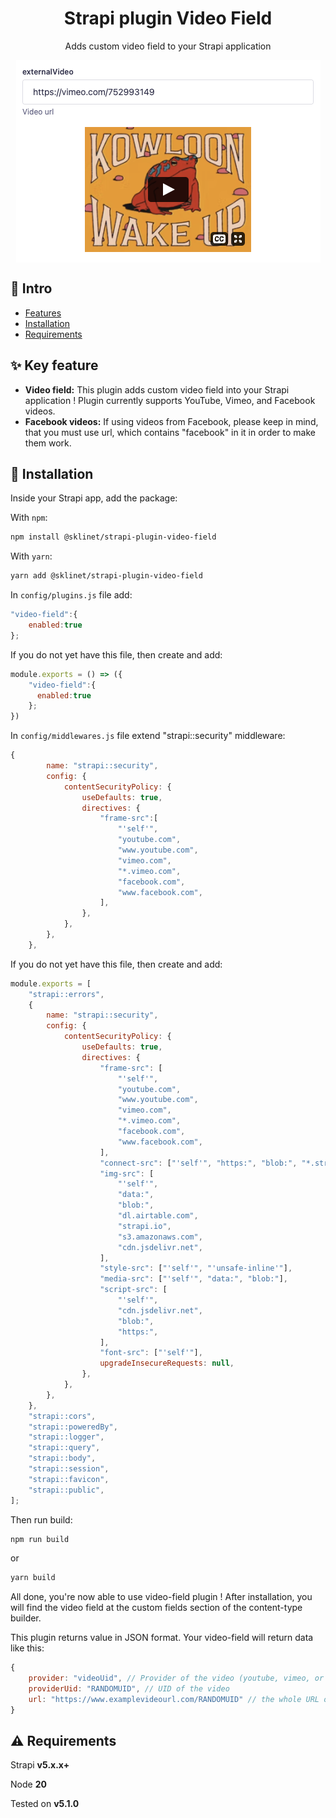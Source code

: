 <h1 align="center">Strapi plugin Video Field</h1>

<p align="center">Adds custom video field to your Strapi application</p>

<p align="center">
  <img src="assets/video-field.png" alt="Image of Video Field" align="center">
</p>

## 👋 Intro

-   [Features](#features)
-   [Installation](#installation)
-   [Requirements](#requirements)

## <a id="features"></a>✨ Key feature

-   **Video field:** This plugin adds custom video field into your Strapi application ! Plugin currently supports YouTube, Vimeo, and Facebook videos.
-   **Facebook videos:** If using videos from Facebook, please keep in mind, that you must use url, which contains "facebook" in it in order to make them work.

## <a id="installation"></a>🔧 Installation

Inside your Strapi app, add the package:

With `npm`:

```bash
npm install @sklinet/strapi-plugin-video-field
```

With `yarn`:

```bash
yarn add @sklinet/strapi-plugin-video-field
```

In `config/plugins.js` file add:

```js
"video-field":{
    enabled:true
};
```

If you do not yet have this file, then create and add:

```js
module.exports = () => ({
    "video-field":{
      enabled:true
    };
})
```

In `config/middlewares.js` file extend "strapi::security" middleware:

```js
{
        name: "strapi::security",
        config: {
            contentSecurityPolicy: {
                useDefaults: true,
                directives: {
                    "frame-src":[
                        "'self'",
                        "youtube.com",
                        "www.youtube.com",
                        "vimeo.com",
                        "*.vimeo.com",
                        "facebook.com",
                        "www.facebook.com",
                    ],
                },
            },
        },
    },
```

If you do not yet have this file, then create and add:

```js
module.exports = [
    "strapi::errors",
    {
        name: "strapi::security",
        config: {
            contentSecurityPolicy: {
                useDefaults: true,
                directives: {
                    "frame-src": [
                        "'self'",
                        "youtube.com",
                        "www.youtube.com",
                        "vimeo.com",
                        "*.vimeo.com",
                        "facebook.com",
                        "www.facebook.com",
                    ],
                    "connect-src": ["'self'", "https:", "blob:", "*.strapi.io",],
                    "img-src": [
                        "'self'",
                        "data:",
                        "blob:",
                        "dl.airtable.com",
                        "strapi.io",
                        "s3.amazonaws.com",
                        "cdn.jsdelivr.net",
                    ],
                    "style-src": ["'self'", "'unsafe-inline'"],
                    "media-src": ["'self'", "data:", "blob:"],
                    "script-src": [
                        "'self'",
                        "cdn.jsdelivr.net",
                        "blob:",
                        "https:",
                    ],
                    "font-src": ["'self'"],
                    upgradeInsecureRequests: null,
                },
            },
        },
    },
    "strapi::cors",
    "strapi::poweredBy",
    "strapi::logger",
    "strapi::query",
    "strapi::body",
    "strapi::session",
    "strapi::favicon",
    "strapi::public",
];
```

Then run build:

```bash
npm run build
```

or

```bash
yarn build
```

All done, you're now able to use video-field plugin ! After installation, you will find the video field at the custom fields section of the content-type builder.

This plugin returns value in JSON format. Your video-field will return data like this:

```js
{
    provider: "videoUid", // Provider of the video (youtube, vimeo, or facebook)
    providerUid: "RANDOMUID", // UID of the video
    url: "https://www.examplevideourl.com/RANDOMUID" // the whole URL of the video
}
```

## <a id="requirements"></a>⚠️ Requirements

Strapi **v5.x.x+**

Node **20**

Tested on **v5.1.0**
